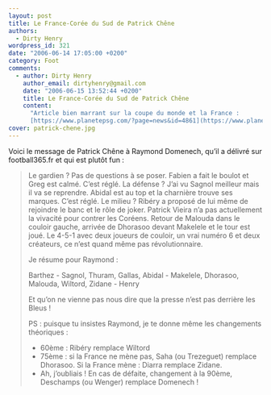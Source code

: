 ```yaml
---
layout: post
title: Le France-Corée du Sud de Patrick Chêne
authors:
  - Dirty Henry
wordpress_id: 321
date: "2006-06-14 17:05:00 +0200"
category: Foot
comments:
  - author: Dirty Henry
    author_email: dirtyhenry@gmail.com
    date: "2006-06-15 13:52:44 +0200"
    title: Le France-Corée du Sud de Patrick Chêne
    content:
      "Article bien marrant sur la coupe du monde et la France :
      [https://www.planetepsg.com/?page=news&id=4861](https://www.planetepsg.com/?page=news&id=4861)"
cover: patrick-chene.jpg
---
```


Voici le message de Patrick Chêne à Raymond Domenech, qu’il a délivré sur
football365.fr et qui est plutôt fun :

> Le gardien ? Pas de questions à se poser. Fabien a fait le boulot et Greg est
> calmé. C’est réglé. La défense ? J’ai vu Sagnol meilleur mais il va se
> reprendre. Abidal est au top et la charnière trouve ses marques. C’est réglé.
> Le milieu ? Ribéry a proposé de lui même de rejoindre le banc et le rôle de
> joker. Patrick Vieira n’a pas actuellement la vivacité pour contrer les
> Coréens. Retour de Malouda dans le couloir gauche, arrivée de Dhorasoo devant
> Makelele et le tour est joué. Le 4-5-1 avec deux joueurs de couloir, un vrai
> numéro 6 et deux créateurs, ce n’est quand même pas révolutionnaire.
>
> Je résume pour Raymond :
>
> Barthez - Sagnol, Thuram, Gallas, Abidal - Makelele, Dhorasoo, Malouda,
> Wiltord, Zidane - Henry
>
> Et qu’on ne vienne pas nous dire que la presse n’est pas derrière les Bleus !
>
> PS : puisque tu insistes Raymond, je te donne même les changements
> théoriques :
>
> - 60ème : Ribéry remplace Wiltord
> - 75ème : si la France ne mène pas, Saha (ou Trezeguet) remplace Dhorasoo. Si
>   la France mène : Diarra remplace Zidane.
> - Ah, j’oubliais ! En cas de défaite, changement à la 90ème, Deschamps (ou
>   Wenger) remplace Domenech !
